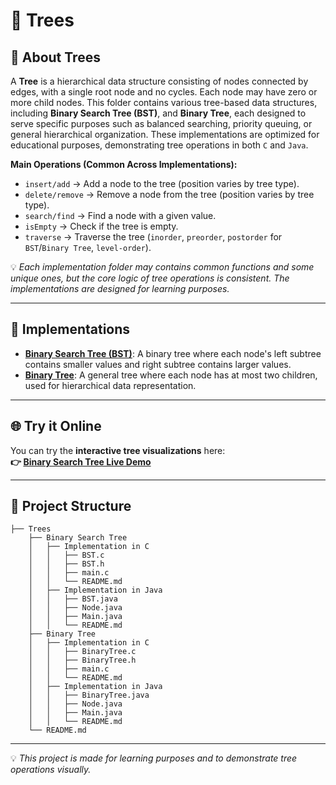 # 🌲 Trees

## 📌 About Trees

A **Tree** is a hierarchical data structure consisting of nodes connected by edges, with a single root node and no cycles. Each node may have zero or more child nodes. This folder contains various tree-based data structures, including **Binary Search Tree (BST)**, and **Binary Tree**, each designed to serve specific purposes such as balanced searching, priority queuing, or general hierarchical organization. These implementations are optimized for educational purposes, demonstrating tree operations in both `C` and `Java`.

**Main Operations (Common Across Implementations):**
- `insert/add` → Add a node to the tree (position varies by tree type).
- `delete/remove` → Remove a node from the tree (position varies by tree type).
- `search/find` → Find a node with a given value.
- `isEmpty` → Check if the tree is empty.
- `traverse` → Traverse the tree (`inorder`, `preorder`, `postorder` for `BST`/`Binary Tree`, `level-order`).

💡 *Each implementation folder may contains common functions and some unique ones, but the core logic of tree operations is consistent. The implementations are designed for learning purposes.*

---

## 🚀 Implementations

<!-- - **[AVL Tree](https://github.com/abdelhalimyasser/Data-Structures/tree/main/Trees/AVL%20Tree)**: A self-balancing binary search tree where the height difference between left and right subtrees is at most 1. -->
- **[Binary Search Tree (BST)](https://github.com/abdelhalimyasser/Data-Structures/tree/main/Trees/Binary%20Search%20Tree)**: A binary tree where each node's left subtree contains smaller values and right subtree contains larger values.
- **[Binary Tree](https://github.com/abdelhalimyasser/Data-Structures/tree/main/Trees/Binary%20Tree)**: A general tree where each node has at most two children, used for hierarchical data representation.

---

## 🌐 Try it Online

You can try the **interactive tree visualizations** here:  
**👉 [Binary Search Tree Live Demo](https://abdelhalimyasser.github.io/Data-Structure-Visualizers/Binary%20Tree%20Visualizer.html)** 

---

## 📂 Project Structure

```
├── Trees
    ├── Binary Search Tree
    │   ├── Implementation in C
    │   │   ├── BST.c
    │   │   ├── BST.h
    │   │   ├── main.c
    │   │   └── README.md
    │   ├── Implementation in Java
    │   │   ├── BST.java
    │   │   ├── Node.java
    │   │   ├── Main.java
    │   │   └── README.md
    ├── Binary Tree
    │   ├── Implementation in C
    │   │   ├── BinaryTree.c
    │   │   ├── BinaryTree.h
    │   │   ├── main.c
    │   │   └── README.md
    │   ├── Implementation in Java
    │   │   ├── BinaryTree.java
    │   │   ├── Node.java
    │   │   ├── Main.java
    │   │   └── README.md
    └── README.md
```

---

💡 *This project is made for learning purposes and to demonstrate tree operations visually.*
